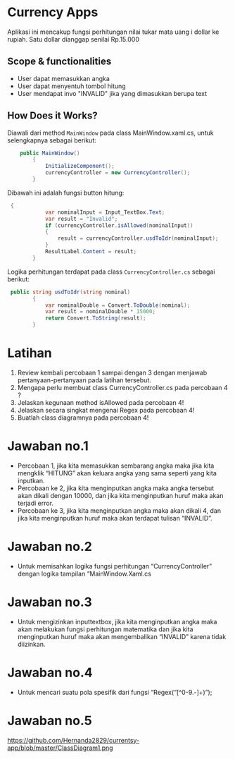 ﻿# Currency Apps
Aplikasi ini mencakup fungsi perhitungan nilai tukar mata uang i dollar ke rupiah.
 Satu dollar dianggap senilai Rp.15.000

## Scope & functionalities
- User dapat memasukkan angka
- User dapat menyentuh tombol hitung
- User mendapat invo "INVALID" jika yang dimasukkan berupa text

## How Does it Works?

Diawali dari method `MainWindow` pada class MainWindow.xaml.cs, untuk selengkapnya sebagai berikut:

```csharp
    public MainWindow()
        {
            InitializeComponent();
            currencyController = new CurrencyController();
        }
```

Dibawah ini adalah fungsi button hitung:

```csharp
 {
            var nominalInput = Input_TextBox.Text;
            var result = "Invalid";
            if (currencyController.isAllowed(nominalInput))
            {
                result = currencyController.usdToIdr(nominalInput);
            }
            ResultLabel.Content = result;
        }
```

Logika perhitungan terdapat pada class `CurrencyController.cs` sebagai berikut:

```csharp
 public string usdToIdr(string nominal)
        {
            var nominalDouble = Convert.ToDouble(nominal);
            var result = nominalDouble * 15000;
            return Convert.ToString(result);
        }
```

# Latihan
1. Review kembali percobaan 1 sampai dengan 3 dengan menjawab pertanyaan-pertanyaan pada latihan tersebut.
2. Mengapa perlu membuat class CurrencyController.cs pada percobaan 4 ?
3. Jelaskan kegunaan method isAllowed pada percobaan 4!
4. Jelaskan secara singkat mengenai Regex pada percobaan 4!
5. Buatlah class diagramnya pada percobaan 4! 

# Jawaban no.1
- Percobaan 1, jika kita memasukkan sembarang angka maka jika kita mengklik “HITUNG” akan keluara angka yang sama seperti yang kita inputkan.
- Percobaan ke 2, jika kita menginputkan angka maka angka tersebut akan dikali dengan 10000, dan jika kita menginputkan huruf maka akan terjadi error.
- Percobaan ke 3, jika kita menginputkan angka maka akan dikali 4, dan jika kita menginputkan huruf maka akan terdapat tulisan “INVALID”.

# Jawaban no.2
- Untuk memisahkan logika fungsi perhitungan “CurrencyController” dengan logika tampilan “MainWindow.Xaml.cs

# Jawaban no.3
- Untuk mengizinkan inputtextbox, jika kita menginputkan angka maka akan melakukan fungsi perhitungan matematika dan jika kita menginputkan huruf maka akan mengembalikan “INVALID” karena tidak diizinkan.

# Jawaban no.4
- Untuk mencari suatu pola spesifik dari fungsi “Regex(“[^0-9.-]+)”);

# Jawaban no.5
https://github.com/Hernanda2829/currentsy-app/blob/master/ClassDiagram1.png
